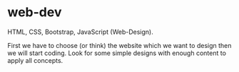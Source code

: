 # web-dev
HTML, CSS, Bootstrap, JavaScript (Web-Design).

First we have to choose (or think) the website which we want to design then we will start coding.
Look for some simple designs with enough content to apply all concepts.
